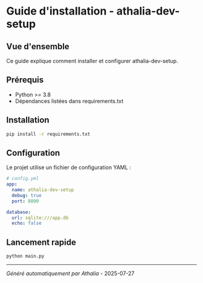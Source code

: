 # Guide d'installation - athalia-dev-setup

## Vue d'ensemble

Ce guide explique comment installer et configurer athalia-dev-setup.

## Prérequis

- Python >= 3.8
- Dépendances listées dans requirements.txt

## Installation

```bash
pip install -r requirements.txt
```

## Configuration

Le projet utilise un fichier de configuration YAML :

```yaml
# config.yml
app:
  name: athalia-dev-setup
  debug: true
  port: 8000

database:
  url: sqlite:///app.db
  echo: false
```

## Lancement rapide

```bash
python main.py
```

---
*Généré automatiquement par Athalia* - 2025-07-27
